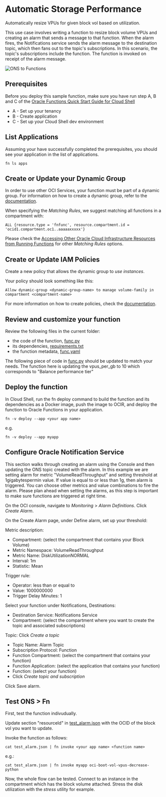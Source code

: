 # Automatic Storage Performance
Automatically resize VPUs for given block vol based on utilization.

This use case involves writing a function to resize block volume VPUs and creating an alarm that sends a message to that function. When the alarm fires, the Notifications service sends the alarm message to the destination topic, which then fans out to the topic's subscriptions. In this scenario, the topic's subscriptions include the function. The function is invoked on receipt of the alarm message.

![ONS to Functions](https://objectstorage.us-ashburn-1.oraclecloud.com/n/id3nodyt06el/b/public_images/o/Automatic%20vol%20performance.jpg)


## Prerequisites
Before you deploy this sample function, make sure you have run step A, B and C of the [Oracle Functions Quick Start Guide for Cloud Shell](https://www.oracle.com/webfolder/technetwork/tutorials/infographics/oci_functions_cloudshell_quickview/functions_quickview_top/functions_quickview/index.html)
* A - Set up your tenancy
* B - Create application
* C - Set up your Cloud Shell dev environment


## List Applications 
Assuming your have successfully completed the prerequisites, you should see your 
application in the list of applications.
```
fn ls apps
```


## Create or Update your Dynamic Group
In order to use other OCI Services, your function must be part of a dynamic group. For information on how to create a dynamic group, refer to the [documentation](https://docs.cloud.oracle.com/iaas/Content/Identity/Tasks/managingdynamicgroups.htm#To).

When specifying the *Matching Rules*, we suggest matching all functions in a compartment with:
```
ALL {resource.type = 'fnfunc', resource.compartment.id = 'ocid1.compartment.oc1..aaaaaxxxxx'}
```
Please check the [Accessing Other Oracle Cloud Infrastructure Resources from Running Functions](https://docs.cloud.oracle.com/en-us/iaas/Content/Functions/Tasks/functionsaccessingociresources.htm) for other *Matching Rules* options.


## Create or Update IAM Policies
Create a new policy that allows the dynamic group to *use instances*.


Your policy should look something like this:
```
Allow dynamic-group <dynamic-group-name> to manage volume-family in compartment <compartment-name>
```
For more information on how to create policies, check the [documentation](https://docs.cloud.oracle.com/iaas/Content/Identity/Concepts/policysyntax.htm).


## Review and customize your function
Review the following files in the current folder:
* the code of the function, [func.py](./func.py)
* its dependencies, [requirements.txt](./requirements.txt)
* the function metadata, [func.yaml](./func.yaml)

The following piece of code in [func.py](./func.py) should be updated to match your needs. The function here is updating the vpus_per_gb to 10 which corresponds to "Balance performance tier"

## Deploy the function
In Cloud Shell, run the fn deploy command to build the function and its dependencies as a Docker image,
push the image to OCIR, and deploy the function to Oracle Functions in your application.

```
fn -v deploy --app <your app name>
```
e.g.
```
fn -v deploy --app myapp
```


## Configure Oracle Notification Service
This section walks through creating an alarm using the Console and then updating the ONS topic created with the alarm. In this example we are setting alarm for metric "VolumeReadThroughput" and setting threshold at 1gigabytespermin value. If value is equal to or less than 1g, then alarm is triggered. You can choose other metrics and value combinations to fire the alarm. Please plan ahead when setting the alarms, as this step is important to make sure functions are triggered at right time.


On the OCI console, navigate to *Monitoring* > *Alarm Definitions*. Click *Create Alarm*.

On the Create Alarm page, under Define alarm, set up your threshold: 

Metric description: 
* Compartment: (select the compartment that contains your Block Volume)
* Metric Namespace: VolumeReadThroughput
* Metric Name: DiskUtilizationNORMAL
* Interval: 1m
* Statistic: Mean 

Trigger rule:
* Operator: less than or equal to
* Value: 1000000000  
* Trigger Delay Minutes: 1

Select your function under Notifications, Destinations:
* Destination Service: Notifications Service
* Compartment: (select the compartment where you want to create the topic and associated subscriptions)

Topic: Click *Create a topic*
* Topic Name: Alarm Topic
* Subscription Protocol: Function
* Function Compartment: (select the compartment that contains your function)
* Function Application: (select the application that contains your function)
* Function: (select your function)
* Click *Create topic and subscription*

Click Save alarm.


## Test ONS > Fn
First, test the function indivudually.


Update section "resourceId" in [test_alarm.json](./test_alarm.json) with the OCID of the block vol you want to update.

Invoke the function as follows:
```
cat test_alarm.json | fn invoke <your app name> <function name>
```
e.g.:
```
cat test_alarm.json | fn invoke myapp oci-boot-vol-vpus-decrease-python
```

Now, the whole flow can be tested. Connect to an instance in the compartment which has the block volume attached. Stress the disk utilization with the *stress* utility for example.
